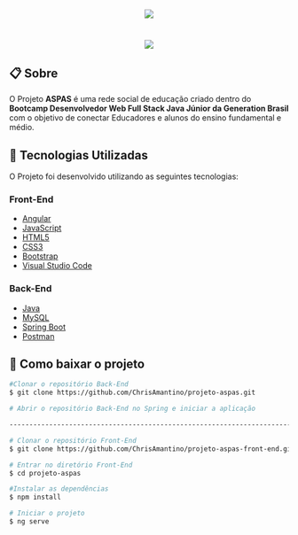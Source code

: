 <h1 align="center">
    <img src="https://i.imgur.com/FFEwm74.jpg">
</h1>
<h1 align="center">
    <img src="https://ik.imagekit.io/1is0y7xpsdn/Teste-gif-final_jqXjIBs1dp.gif">
</h1>

## 📋 Sobre

O Projeto **ASPAS** é uma rede social de  educação criado dentro do **Bootcamp Desenvolvedor Web Full Stack Java Júnior da Generation Brasil** com o objetivo de conectar Educadores e alunos do ensino fundamental e médio.


## 🚀 Tecnologias Utilizadas

O Projeto foi desenvolvido utilizando as seguintes tecnologias:

### **Front-End**

- [Angular](https://cli.angular.io/)
- [JavaScript](https://developer.mozilla.org/pt-BR/docs/Web/JavaScript)
- [HTML5](https://developer.mozilla.org/pt-BR/docs/Web/HTML/HTML5)
- [CSS3](https://developer.mozilla.org/pt-BR/docs/Web/CSS)
- [Bootstrap](https://getbootstrap.com/)
- [Visual Studio Code](https://code.visualstudio.com/)

### **Back-End**

- [Java](https://www.java.com/pt-BR/)
- [MySQL](https://www.mysql.com/)
- [Spring Boot](https://spring.io/projects/spring-boot)
- [Postman](https://www.postman.com/)

## 📁 Como baixar o projeto

```bash
#Clonar o repositório Back-End
$ git clone https://github.com/ChrisAmantino/projeto-aspas.git

# Abrir o repositório Back-End no Spring e iniciar a aplicação

----------------------------------------------------------------------------------------------

# Clonar o repositório Front-End
$ git clone https://github.com/ChrisAmantino/projeto-aspas-front-end.git

# Entrar no diretório Front-End
$ cd projeto-aspas

#Instalar as dependências
$ npm install

# Iniciar o projeto
$ ng serve
```
